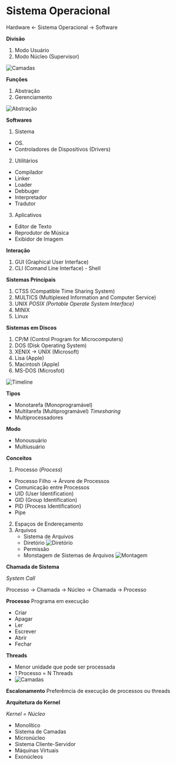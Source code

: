 # Sistema Operacional

Hardware <- Sistema Operacional -> Software

**Divisão**
1. Modo Usuário
2. Modo Núcleo (Supervisor)


![Camadas](img1.png)

**Funções**
1. Abstração
2. Gerenciamento

![Abstração](img2.png)


**Softwares**
1. Sistema
  * OS.
  * Controladores de Dispositivos (Drivers)
2. Utilitários
  * Compilador
  * Linker
  * Loader
  * Debbuger
  * Interpretador
  * Tradutor
3. Aplicativos
  * Editor de Texto
  * Reprodutor de Música
  * Exibidor de Imagem

**Interação**
1. GUI (Graphical User Interface)
2. CLI (Comand Line Interface) - Shell

**Sistemas Principais**
1. CTSS (Compatible Time Sharing System)
2. MULTICS (Multiplexed Information and Computer Service)
3. UNIX
   *POSIX (Portable Operate System Interface)*
5. MINIX
6. Linux

**Sistemas em Discos**
1. CP/M (Control Program for Microcomputers)
2. DOS (Disk Operating System)
3. XENIX -> UNIX (Microsoft)
4. Lisa (Apple)
5. Macintosh (Apple)
6. MS-DOS (Microsfot)


![Timeline](img3.png)

**Tipos**
* Monotarefa (Monoprogramável)
* Multitarefa (Multiprogramável)
 *Timesharing*
* Multiprocessadores

**Modo**
* Monousuário
* Multiusuário

**Conceitos**
1. Processo (*Process*)
  * Processo Filho -> Árvore de Processos
  * Comunicação entre Processos
  * UID (User Identification)
  * GID (Group Identification)
  * PID (Process Identification)
  * Pipe
2. Espaços de Endereçamento
3. Arquivos
   * Sistema de Arquivos
   * Diretório
   ![Diretório](img4.png)
   * Permissão
   * Monstagem de Sistemas de Arquivos
   ![Montagem](img5.png)

**Chamada de Sistema**

*System Call*

Processo -> Chamada -> Núcleo -> Chamada -> Processo

**Processo**
Programa em execução
* Criar
* Apagar
* Ler
* Escrever
* Abrir
* Fechar

**Threads**
* Menor unidade que pode ser processada
* 1 Processo = N Threads
* ![Camadas](img8.png)

**Escalonamento**
Preferêmcia de execução de processos ou threads

**Arquitetura do Kernel**

*Kernel = Núcleo*
* Monolítico
* Sistema de Camadas
* Micronúcleo
* Sistema Cliente-Servidor
* Máquinas Virtuais
* Exonúcleos

